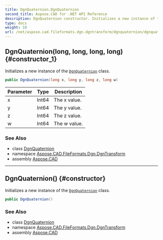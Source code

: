 ```yaml
---
title: DgnQuaternion.DgnQuaternion
second_title: Aspose.CAD for .NET API Reference
description: DgnQuaternion constructor. Initializes a new instance of the DgnQuaternion class
type: docs
weight: 10
url: /net/aspose.cad.fileformats.dgn.dgntransform/dgnquaternion/dgnquaternion/
---
```

## DgnQuaternion(long, long, long, long) {#constructor_1}

Initializes a new instance of the [`DgnQuaternion`](../) class.

```csharp
public DgnQuaternion(long x, long y, long z, long w)
```

| Parameter | Type | Description |
| --- | --- | --- |
| x | Int64 | The x value. |
| y | Int64 | The y value. |
| z | Int64 | The z value. |
| w | Int64 | The w value. |

### See Also

* class [DgnQuaternion](../)
* namespace [Aspose.CAD.FileFormats.Dgn.DgnTransform](../../dgnquaternion/)
* assembly [Aspose.CAD](../../../)

---

## DgnQuaternion() {#constructor}

Initializes a new instance of the [`DgnQuaternion`](../) class.

```csharp
public DgnQuaternion()
```

### See Also

* class [DgnQuaternion](../)
* namespace [Aspose.CAD.FileFormats.Dgn.DgnTransform](../../dgnquaternion/)
* assembly [Aspose.CAD](../../../)


